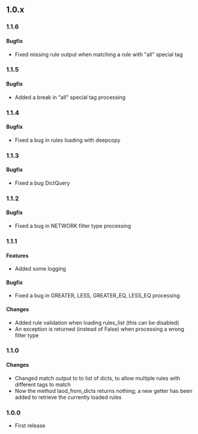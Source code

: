 ## 1.0.x
### 1.1.6
#### Bugfix
* Fixed missing rule output when matching a rule with "all" special tag

### 1.1.5
#### Bugfix
* Added a break in "all" special tag processing

### 1.1.4
#### Bugfix
* Fixed a bug in rules loading with deepcopy

### 1.1.3
#### Bugfix
* Fixed a bug DictQuery

### 1.1.2
#### Bugfix
* Fixed a bug in NETWORK filter type processing

### 1.1.1
#### Features
* Added some logging
#### Bugfix
* Fixed a bug in GREATER, LESS, GREATER_EQ, LESS_EQ processing
#### Changes
* Added rule validation when loading rules_list (this can be disabled)
* An exception is returned (instead of False) when processing a wrong filter type

### 1.1.0
#### Changes
* Changed match output to to list of dicts, to allow multiple rules with different tags to match
* Now the method laod_from_dicts returns nothing; a new getter has been added to retrieve the currently loaded rules

### 1.0.0
* First release